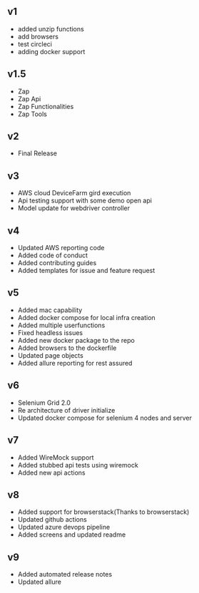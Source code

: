 ## v1

* added unzip functions
* add browsers
* test circleci
* adding docker support

## v1.5

* Zap
* Zap Api
* Zap Functionalities
* Zap Tools

## v2

* Final Release

## v3

* AWS cloud DeviceFarm gird execution
* Api testing support with some demo open api
* Model update for webdriver controller

## v4

* Updated AWS reporting code
* Added code of conduct
* Added contributing guides
* Added templates for issue and feature request

## v5

* Added mac capability
* Added docker compose for local infra creation
* Added multiple userfunctions
* Fixed headless issues
* Added new docker package to the repo
* Added browsers to the dockerfile
* Updated page objects
* Added allure reporting for rest assured

## v6

* Selenium Grid 2.0
* Re architecture of driver initialize
* Updated docker compose for selenium 4 nodes and server

## v7

* Added WireMock support
* Added stubbed api tests using wiremock
* Added new api actions

## v8

* Added support for browserstack(Thanks to browserstack)
* Updated github actions
* Updated azure devops pipeline
* Added screens and updated readme

## v9

* Added automated release notes
* Updated allure